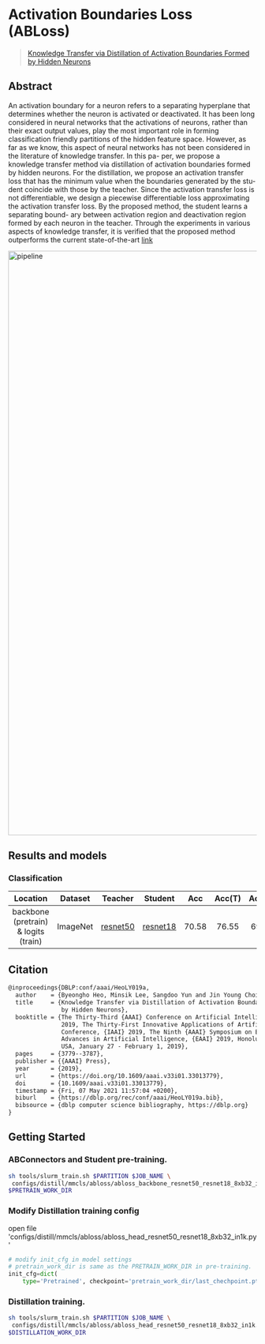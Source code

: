 # Activation Boundaries Loss (ABLoss)

> [Knowledge Transfer via Distillation of Activation Boundaries Formed by Hidden Neurons](https://arxiv.org/pdf/1811.03233.pdf)

<!-- [ALGORITHM] -->

## Abstract

An activation boundary for a neuron refers to a separating hyperplane that determines whether the neuron is activated or deactivated. It has been long considered in neural networks that the activations of neurons, rather than their exact output values, play the most important role in forming classification friendly partitions of the hidden feature space. However, as far as we know, this aspect of neural networks has not been considered in the literature of knowledge transfer. In this pa- per, we propose a knowledge transfer method via distillation of activation boundaries formed by hidden neurons. For the distillation, we propose an activation transfer loss that has the minimum value when the boundaries generated by the stu- dent coincide with those by the teacher. Since the activation transfer loss is not differentiable, we design a piecewise differentiable loss approximating the activation transfer loss. By the proposed method, the student learns a separating bound- ary between activation region and deactivation region formed by each neuron in the teacher. Through the experiments in various aspects of knowledge transfer, it is verified that the proposed method outperforms the current state-of-the-art [link](https://github.com/bhheo/AB_distillation)

<img width="1184" alt="pipeline" src="https://user-images.githubusercontent.com/88702197/187422794-d681ed58-293a-4d9e-9e5b-9937289136a7.png">

## Results and models

### Classification

|               Location               | Dataset  |                                                   Teacher                                                    |                                                   Student                                                    |  Acc  | Acc(T) | Acc(S) |                                                                  Config                                                                  | Download                                                                                                                                  |
| :----------------------------------: | :------: | :----------------------------------------------------------------------------------------------------------: | :----------------------------------------------------------------------------------------------------------: | :---: | :----: | :----: | :--------------------------------------------------------------------------------------------------------------------------------------: | :---------------------------------------------------------------------------------------------------------------------------------------- |
| backbone (pretrain) & logits (train) | ImageNet | [resnet50](https://github.com/open-mmlab/mmclassification/blob/master/configs/resnet/resnet50_8xb32_in1k.py) | [resnet18](https://github.com/open-mmlab/mmclassification/blob/master/configs/resnet/resnet18_8xb32_in1k.py) | 70.58 | 76.55  | 69.90  | [pretrain_config](./abloss_backbone_resnet50_resnet18_8xb32_in1k_pretrain) [train_config](./abloss_head_resnet50_resnet18_8xb32_in1k.py) | [teacher](https://download.openmmlab.com/mmclassification/v0/resnet/resnet50_8xb32_in1k_20210831-ea4938fc.pth) \|[model](<>) \| [log](<>) |

## Citation

```latex
@inproceedings{DBLP:conf/aaai/HeoLY019a,
  author    = {Byeongho Heo, Minsik Lee, Sangdoo Yun and Jin Young Choi},
  title     = {Knowledge Transfer via Distillation of Activation Boundaries Formed
               by Hidden Neurons},
  booktitle = {The Thirty-Third {AAAI} Conference on Artificial Intelligence, {AAAI}
               2019, The Thirty-First Innovative Applications of Artificial Intelligence
               Conference, {IAAI} 2019, The Ninth {AAAI} Symposium on Educational
               Advances in Artificial Intelligence, {EAAI} 2019, Honolulu, Hawaii,
               USA, January 27 - February 1, 2019},
  pages     = {3779--3787},
  publisher = {{AAAI} Press},
  year      = {2019},
  url       = {https://doi.org/10.1609/aaai.v33i01.33013779},
  doi       = {10.1609/aaai.v33i01.33013779},
  timestamp = {Fri, 07 May 2021 11:57:04 +0200},
  biburl    = {https://dblp.org/rec/conf/aaai/HeoLY019a.bib},
  bibsource = {dblp computer science bibliography, https://dblp.org}
}
```

## Getting Started

### ABConnectors and Student pre-training.

```bash
sh tools/slurm_train.sh $PARTITION $JOB_NAME \
 configs/distill/mmcls/abloss/abloss_backbone_resnet50_resnet18_8xb32_in1k_pretrain.py\
$PRETRAIN_WORK_DIR

```

### Modify Distillation training config

open file 'configs/distill/mmcls/abloss/abloss_head_resnet50_resnet18_8xb32_in1k.py'

```python
# modify init_cfg in model settings
# pretrain_work_dir is same as the PRETRAIN_WORK_DIR in pre-training.
init_cfg=dict(
    type='Pretrained', checkpoint='pretrain_work_dir/last_chechpoint.pth'),
```

### Distillation training.

```bash
sh tools/slurm_train.sh $PARTITION $JOB_NAME \
 configs/distill/mmcls/abloss/abloss_head_resnet50_resnet18_8xb32_in1k.py\
$DISTILLATION_WORK_DIR

```
